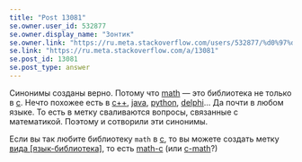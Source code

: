 ```yaml
---
title: "Post 13081"
se.owner.user_id: 532877
se.owner.display_name: "Зонтик"
se.owner.link: "https://ru.meta.stackoverflow.com/users/532877/%d0%97%d0%be%d0%bd%d1%82%d0%b8%d0%ba"
se.link: "https://ru.meta.stackoverflow.com/a/13081"
se.post_id: 13081
se.post_type: answer
---
```

<p>Синонимы созданы верно. Потому что <a href="https://ru.stackoverflow.com/questions/tagged/math" class="post-tag" title="показать вопросы с меткой [math]" aria-label="показать вопросы с меткой [math]" rel="tag" aria-labelledby="tag-math-tooltip-container">math</a> — это библиотека не только в <a href="https://ru.stackoverflow.com/questions/tagged/c" class="post-tag" title="показать вопросы с меткой [c]" aria-label="показать вопросы с меткой [c]" rel="tag" aria-labelledby="tag-c-tooltip-container">c</a>. Нечто похожее есть в <a href="https://ru.stackoverflow.com/questions/tagged/c%2b%2b" class="post-tag" title="показать вопросы с меткой [c++]" aria-label="показать вопросы с меткой [c++]" rel="tag" aria-labelledby="tag-c++-tooltip-container">c++</a>, <a href="https://ru.stackoverflow.com/questions/tagged/java" class="post-tag" title="показать вопросы с меткой [java]" aria-label="показать вопросы с меткой [java]" rel="tag" aria-labelledby="tag-java-tooltip-container">java</a>, <a href="https://ru.stackoverflow.com/questions/tagged/python" class="post-tag" title="показать вопросы с меткой [python]" aria-label="показать вопросы с меткой [python]" rel="tag" aria-labelledby="tag-python-tooltip-container">python</a>, <a href="https://ru.stackoverflow.com/questions/tagged/delphi" class="post-tag" title="показать вопросы с меткой [delphi]" aria-label="показать вопросы с меткой [delphi]" rel="tag" aria-labelledby="tag-delphi-tooltip-container">delphi</a>... Да почти в любом языке. То есть в метку сваливаются вопросы, связанные с математикой. Поэтому и сотворили эти синонимы.</p>
<p>Если вы так любите библиотеку <code>math</code> в <a href="https://ru.stackoverflow.com/questions/tagged/c" class="post-tag" title="показать вопросы с меткой [c]" aria-label="показать вопросы с меткой [c]" rel="tag" aria-labelledby="tag-c-tooltip-container">c</a>, то вы можете создать метку <a href="https://ru.meta.stackoverflow.com/q/12880/532877">вида [язык-библиотека]</a>, то есть <a href="https://ru.stackoverflow.com/questions/tagged/math-c" class="post-tag" title="показать вопросы с меткой [math-c]" aria-label="показать вопросы с меткой [math-c]" rel="tag" aria-labelledby="tag-math-c-tooltip-container">math-c</a> (или <a href="https://ru.stackoverflow.com/questions/tagged/c-math" class="post-tag" title="показать вопросы с меткой [c-math]" aria-label="показать вопросы с меткой [c-math]" rel="tag" aria-labelledby="tag-c-math-tooltip-container">c-math</a>?)</p>
